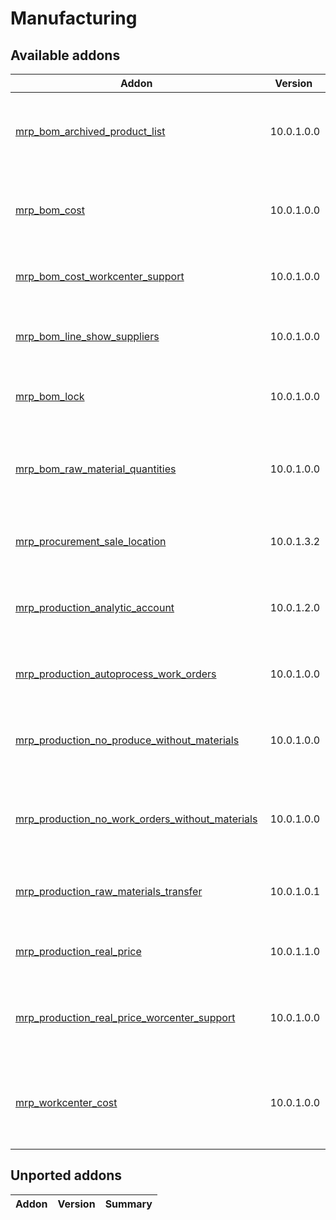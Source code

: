 Manufacturing
=============

[//]: # (addons)

Available addons
----------------
**Addon** | **Version** | **Summary**
--- | --- | ---
[mrp_bom_archived_product_list](mrp_bom_archived_product_list/) | 10.0.1.0.0 | Shows if BOM contains products that have since been archived
[mrp_bom_cost](mrp_bom_cost/) | 10.0.1.0.0 | Shows the cost of a BOM based on its components' prices
[mrp_bom_cost_workcenter_support](mrp_bom_cost_workcenter_support/) | 10.0.1.0.0 | Shows the workcenter operation costs on BOM
[mrp_bom_line_show_suppliers](mrp_bom_line_show_suppliers/) | 10.0.1.0.0 | Shows vendors, their codes and prices on BOM Lines
[mrp_bom_lock](mrp_bom_lock/) | 10.0.1.0.0 | Prevent product BOMs from being edited
[mrp_bom_raw_material_quantities](mrp_bom_raw_material_quantities/) | 10.0.1.0.0 | Helper module for calculating total raw material requirements of a BOM
[mrp_procurement_sale_location](mrp_procurement_sale_location/) | 10.0.1.3.2 | Fetches procurement location from its sale line
[mrp_production_analytic_account](mrp_production_analytic_account/) | 10.0.1.2.0 | Allows fetching MO stock locations from analytic account
[mrp_production_autoprocess_work_orders](mrp_production_autoprocess_work_orders/) | 10.0.1.0.0 | Created Work Orders get completed instantly
[mrp_production_no_produce_without_materials](mrp_production_no_produce_without_materials/) | 10.0.1.0.0 | Hides 'Produce' button from MO if raw materials are missing
[mrp_production_no_work_orders_without_materials](mrp_production_no_work_orders_without_materials/) | 10.0.1.0.0 | Hides 'Create Work Orders' button from MO if raw materials are missing
[mrp_production_raw_materials_transfer](mrp_production_raw_materials_transfer/) | 10.0.1.0.1 | Quick Transfer of Raw Materials to MO Location
[mrp_production_real_price](mrp_production_real_price/) | 10.0.1.1.0 | Manufactured product value depends on used quants
[mrp_production_real_price_worcenter_support](mrp_production_real_price_worcenter_support/) | 10.0.1.0.0 | Add workcenter cost to FIFO real price manufactured products
[mrp_workcenter_cost](mrp_workcenter_cost/) | 10.0.1.0.0 | Adds a service product to work center for calculating costs

Unported addons
----------------
**Addon** | **Version** | **Summary**
--- | --- | ---
